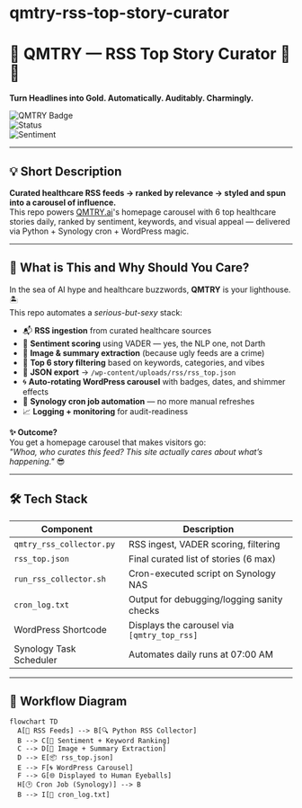 # qmtry-rss-top-story-curator

# 📰 QMTRY — RSS Top Story Curator 🎯✨  
**Turn Headlines into Gold. Automatically. Auditably. Charmingly.**

![QMTRY Badge](https://img.shields.io/badge/QMTRY-Audit_Ready_Teal?style=flat-square&logo=dependabot)  
![Status](https://img.shields.io/badge/status-Live-brightgreen?style=flat-square)  
![Sentiment](https://img.shields.io/badge/sentiment-scored-blueviolet?style=flat-square)

---

## 💡 Short Description  
**Curated healthcare RSS feeds → ranked by relevance → styled and spun into a carousel of influence.**  
This repo powers [QMTRY.ai](https://qmtry.ai)'s homepage carousel with 6 top healthcare stories daily, ranked by sentiment, keywords, and visual appeal — delivered via Python + Synology cron + WordPress magic.

---

## 📖 What is This and Why Should You Care?

In the sea of AI hype and healthcare buzzwords, **QMTRY** is your lighthouse. 🏝️  
This repo automates a *serious-but-sexy* stack:

- 📬 **RSS ingestion** from curated healthcare sources  
- 🧠 **Sentiment scoring** using VADER — yes, the NLP one, not Darth  
- 🎨 **Image & summary extraction** (because ugly feeds are a crime)  
- 🎯 **Top 6 story filtering** based on keywords, categories, and vibes  
- 🧼 **JSON export** → `/wp-content/uploads/rss/rss_top.json`  
- 🌀 **Auto-rotating WordPress carousel** with badges, dates, and shimmer effects  
- 🔁 **Synology cron job automation** — no more manual refreshes  
- 📈 **Logging + monitoring** for audit-readiness

**✨ Outcome?**  
You get a homepage carousel that makes visitors go:  
_"Whoa, who curates this feed? This site actually *cares* about what’s happening."_ 😎

---

## 🛠️ Tech Stack

| Component        | Description                                      |
|------------------|--------------------------------------------------|
| `qmtry_rss_collector.py` | RSS ingest, VADER scoring, filtering |
| `rss_top.json`   | Final curated list of stories (6 max)           |
| `run_rss_collector.sh` | Cron-executed script on Synology NAS |
| `cron_log.txt`   | Output for debugging/logging sanity checks      |
| WordPress Shortcode | Displays the carousel via `[qmtry_top_rss]` |
| Synology Task Scheduler | Automates daily runs at 07:00 AM         |

---

## 🔁 Workflow Diagram

```mermaid
flowchart TD
  A[📡 RSS Feeds] --> B[🔍 Python RSS Collector]
  B --> C[🧠 Sentiment + Keyword Ranking]
  C --> D[🎨 Image + Summary Extraction]
  D --> E[📦 rss_top.json]
  E --> F[🌀 WordPress Carousel]
  F --> G[🌐 Displayed to Human Eyeballs]
  H[🕑 Cron Job (Synology)] --> B
  B --> I[📓 cron_log.txt]
